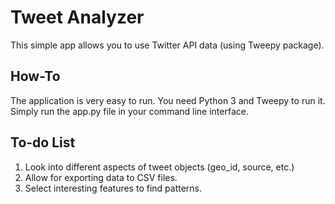 # Tweet Analyzer #
This simple app allows you to use Twitter API data (using Tweepy package).

## How-To ##
The application is very easy to run. You need Python 3 and Tweepy to run it.
Simply run the app.py file in your command line interface.

## To-do List ##
1. Look into different aspects of tweet objects (geo_id, source, etc.)
2. Allow for exporting data to CSV files.
3. Select interesting features to find patterns.
